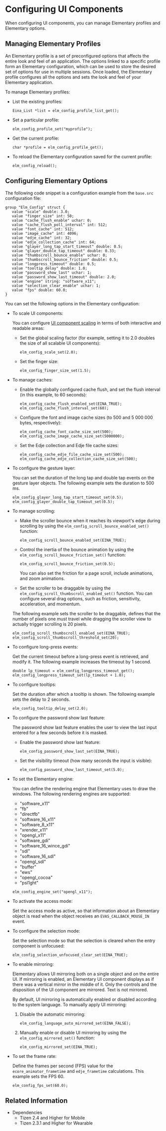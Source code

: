 # Configuring UI Components

When configuring UI components, you can manage Elementary profiles and Elementary options.

## Managing Elementary Profiles

An Elementary profile is a set of preconfigured options that affects the entire look and feel of an application. The options linked to a specific profile form an Elementary configuration, which can be used to store the desired set of options for use in multiple sessions. Once loaded, the Elementary profile configures all the options and sets the look and feel of your Elementary application.

To manage Elementary profiles:

- List the existing profiles:

  ```
  Eina_List *list = elm_config_profile_list_get();
  ```

- Set a particular profile:

  ```
  elm_config_profile_set("myprofile");
  ```

- Get the current profile:

  ```
  char *profile = elm_config_profile_get();
  ```

- To reload the Elementary configuration saved for the current profile:

  ```
  elm_config_reload();
  ```

## Configuring Elementary Options

The following code snippet is a configuration example from the `base.src` configuration file:

```
group "Elm_Config" struct {
   value "scale" double: 3.0;
   value "finger_size" int: 50;
   value "cache_flush_enable" uchar: 0;
   value "cache_flush_poll_interval" int: 512;
   value "font_cache" int: 512;
   value "image_cache" int: 4096;
   value "edje_cache" int: 32;
   value "edje_collection_cache" int: 64;
   value "glayer_long_tap_start_timeout" double: 0.5;
   value "glayer_double_tap_timeout" double: 0.33;
   value "thumbscroll_bounce_enable" uchar: 0;
   value "thumbscroll_bounce_friction" double: 0.5;
   value "longpress_timeout" double: 0.5;
   value "tooltip_delay" double: 1.0;
   value "password_show_last" uchar: 1;
   value "password_show_last_timeout" double: 2.0;
   value "engine" string: "software_x11";
   value "selection_clear_enable" uchar: 1;
   value "fps" double: 60.0;
}
```

You can set the following options in the Elementary configuration:

- To scale UI components:

  You can configure [UI component scaling](ui-scalability.md) in terms of both interactive and readable areas:

  - Set the global scaling factor (for example, setting it to 2.0 doubles the size of all scalable UI components):

    ```
    elm_config_scale_set(2.0);
    ```

  - Set the finger size:

    ```
    elm_config_finger_size_set(1.5);
    ```

- To manage caches:

  - Enable the globally configured cache flush, and set the flush interval (in this example, to 60 seconds):

    ```
    elm_config_cache_flush_enabled_set(EINA_TRUE);
    elm_config_cache_flush_interval_set(60);
    ```

  - Configure the font and image cache sizes (to 500 and 5 000 000 bytes, respectively):

    ```
    elm_config_cache_font_cache_size_set(500);
    elm_config_cache_image_cache_size_set(5000000);
    ```

  - Set the Edje collection and Edje file cache sizes:

    ```
    elm_config_cache_edje_file_cache_size_set(500);
    elm_config_cache_edje_collection_cache_size_set(500);
    ```

- To configure the gesture layer:

  You can set the duration of the long tap and double tap events on the gesture layer objects. The following example sets the duration to 500 ms.

  ```
  elm_config_glayer_long_tap_start_timeout_set(0.5);
  elm_config_glayer_double_tap_timeout_set(0.5);
  ```

- To manage scrolling:

  - Make the scroller bounce when it reaches its viewport's edge during scrolling by using the `elm_config_scroll_bounce_enabled_set()` function:

    ```
    elm_config_scroll_bounce_enabled_set(EINA_TRUE);
    ```

  - Control the inertia of the bounce animation by using the `elm_config_scroll_bounce_friction_set()` function:

    ```
    elm_config_scroll_bounce_friction_set(0.5);
    ```

    You can also set the friction for a page scroll, include animations, and zoom animations.

  - Set the scroller to be draggable by using the `elm_config_scroll_thumbscroll_enabled_set()` function. You can configure several drag options, such as friction, sensitivity, acceleration, and momentum.  

  The following example sets the scroller to be draggable, defines that the number of pixels one must travel while dragging the scroller view to actually trigger scrolling is 20 pixels.

    ```
    elm_config_scroll_thumbscroll_enabled_set(EINA_TRUE);
    elm_config_scroll_thumbscroll_threshold_set(20);
    ```

- To configure long-press events:

  Get the current timeout before a long-press event is retrieved, and modify it. The following example increases the timeout by 1 second.

  ```
  double lp_timeout = elm_config_longpress_timeout_get();
  elm_config_longpress_timeout_set(lp_timeout + 1.0);
  ```

- To configure tooltips:

  Set the duration after which a tooltip is shown. The following example sets the delay to 2 seconds.

  ```
  elm_config_tooltip_delay_set(2.0);
  ```

- To configure the password show last feature:

  The password show last feature enables the user to view the last input entered for a few seconds before it is masked.

  - Enable the password show last feature:

    ```
    elm_config_password_show_last_set(EINA_TRUE);
    ```

  - Set the visibility timeout (how many seconds the input is visible):

    ```
    elm_config_password_show_last_timeout_set(5.0);
    ```

- To set the Elementary engine:

  You can define the rendering engine that Elementary uses to draw the windows. The following rendering engines are supported:

  - "software_x11"
  - "fb"
  - "directfb"
  - "software_16_x11"
  - "software_8_x11"
  - "xrender_x11"
  - "opengl_x11"
  - "software_gdi"
  - "software_16_wince_gdi"
  - "sdl"
  - "software_16_sdl"
  - "opengl_sdl"
  - "buffer"
  - "ews"
  - "opengl_cocoa"
  - "psl1ght"

  ```
  elm_config_engine_set("opengl_x11");
  ```

- To activate the access mode:

  Set the access mode as active, so that information about an Elementary object is read when the object receives an `EVAS_CALLBACK_MOUSE_IN` event.

- To configure the selection mode:

  Set the selection mode so that the selection is cleared when the entry component is unfocused:

  ```
  elm_config_selection_unfocused_clear_set(EINA_TRUE);
  ```

- To enable mirroring:

  Elementary allows UI mirroring both on a single object and on the entire UI. If mirroring is enabled, an Elementary UI component displays as if there was a vertical mirror in the middle of it. Only the controls and the disposition of the UI component are mirrored. Text is not mirrored.

     By default, UI mirroring is automatically enabled or disabled according to the system language. To manually apply UI mirroring:

    1.  Disable the automatic mirroring:

        ```
        elm_config_language_auto_mirrored_set(EINA_FALSE);
        ```

    2.  Manually enable or disable UI mirroring by using the `elm_config_mirrored_set()` function:

        ```
        elm_config_mirrored_set(EINA_TRUE);
        ```

- To set the frame rate:

  Define the frames per second (FPS) value for the `ecore_animator_frametime` and `edje_frametime` calculations. This example sets the FPS 60.

  ```
  elm_config_fps_set(60.0);
  ```

## Related Information
- Dependencies  
  - Tizen 2.4 and Higher for Mobile
  - Tizen 2.3.1 and Higher for Wearable
